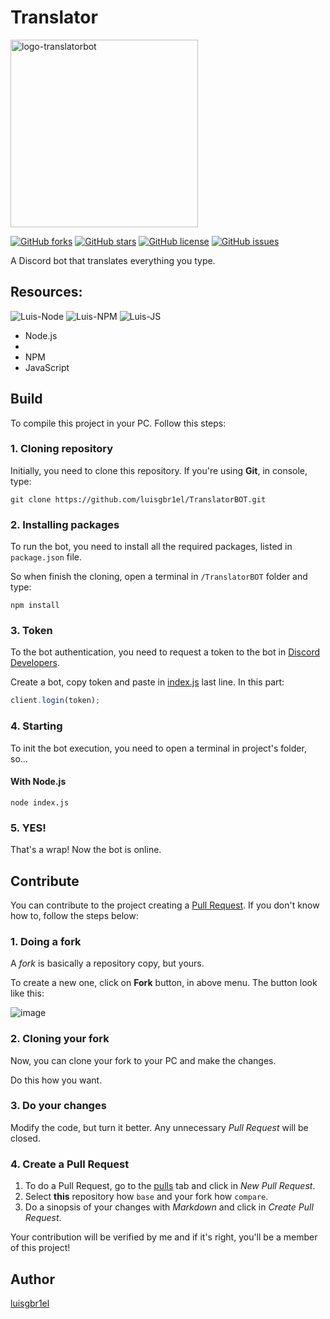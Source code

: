 # Translator


   <a href="https://ibb.co/XjWT7vx"><img src="https://i.ibb.co/8NmVrSg/logo-translatorbot.png" alt="logo-translatorbot" border="0" width="300px" height="300px"></a>


[![GitHub forks](https://img.shields.io/github/forks/luisgbr1el/translatorbot?style=for-the-badge)](https://github.com/luisgbr1el/brtwitchtracker-website/network)
[![GitHub stars](https://img.shields.io/github/stars/luisgbr1el/translatorbot?style=for-the-badge)](https://github.com/luisgbr1el/brtwitchtracker-website/stargazers)
[![GitHub license](https://img.shields.io/github/license/luisgbr1el/translatorbot?style=for-the-badge)](https://github.com/luisgbr1el/brtwitchtracker-website/blob/main/LICENSE)
[![GitHub issues](https://img.shields.io/github/issues/luisgbr1el/translatorbot?style=for-the-badge)](https://github.com/luisgbr1el/brtwitchtracker-website/issues)

A Discord bot that translates everything you type.

## Resources:
<img  alt="Luis-Node" src="https://img.shields.io/badge/Node.js-black?style=for-the-badge&logo=node.js&logoColor=white"> <img  alt="Luis-NPM" src="https://img.shields.io/badge/NPM-black?style=for-the-badge&logo=npm&logoColor=white"> <img  alt="Luis-JS" src="https://img.shields.io/badge/JavaScript-black?style=for-the-badge&logo=javascript&logoColor=white">
- Node.js
- 
- NPM
- JavaScript


## Build
To compile this project in your PC. Follow this steps:

### 1. Cloning repository
Initially, you need to clone this repository. If you're using **Git**, in console, type:
```git
git clone https://github.com/luisgbr1el/TranslatorBOT.git
```

### 2. Installing packages
To run the bot, you need to install all the required packages, listed in `package.json` file.


So when finish the cloning, open a terminal in `/TranslatorBOT` folder and type:
```node
npm install
```

### 3. Token
To the bot authentication, you need to request a token to the bot in [Discord Developers](https://discord.com/developers/applications).

Create a bot, copy token and paste in [index.js](https://github.com/luisgbr1el/TranslatorBOT/blob/main/index.js) last line. In this part:
```js
client.login(token);
```

### 4. Starting
To init the bot execution, you need to open a terminal in project's folder, so...

#### With Node.js
```node
node index.js
```


### 5. YES!
That's a wrap! Now the bot is online.

## Contribute
You can contribute to the project creating a [Pull Request](https://github.com/luisgbr1el/TranslatorBOT/pulls). If you don't know how to, follow the steps below:

### 1. Doing a fork
A *fork* is basically a repository copy, but yours.

To create a new one, click on **Fork** button, in above menu. The button look like this:

![image](https://user-images.githubusercontent.com/62726888/155862651-8be8c9c2-437a-4551-a956-ee726c683272.png)

### 2. Cloning your fork
Now, you can clone your fork to your PC and make the changes.

Do this how you want.

### 3. Do your changes

Modify the code, but turn it better. Any unnecessary *Pull Request* will be closed.

### 4. Create a Pull Request
1. To do a Pull Request, go to the [pulls](https://github.com/luisgbr1el/TranslatorBOT/pulls) tab and click in *New Pull Request*.
2. Select **this** repository how `base` and your fork how `compare`.
3. Do a sinopsis of your changes with *Markdown* and click in *Create Pull Request*.

Your contribution will be verified by me and if it's right, you'll be a member of this project!

## Author
[luisgbr1el](https://github.com/luisgbr1el)
